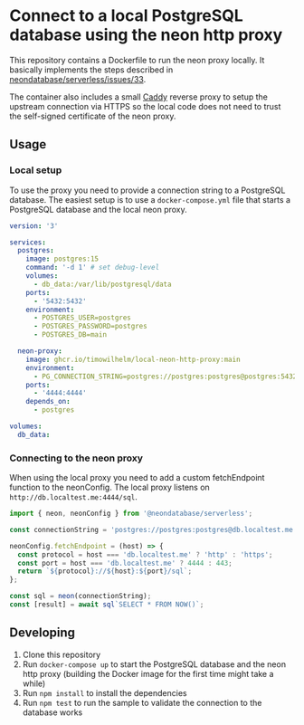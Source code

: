 # Connect to a local PostgreSQL database using the neon http proxy

This repository contains a Dockerfile to run the neon proxy locally. It basically implements the steps described in [neondatabase/serverless/issues/33](https://github.com/neondatabase/serverless/issues/33#issuecomment-1634853042).

The container also includes a small [Caddy](https://caddyserver.com/) reverse proxy to setup the upstream connection via HTTPS so the local code does not need to trust the self-signed certificate of the neon proxy.

## Usage

### Local setup
To use the proxy you need to provide a connection string to a PostgreSQL database. The easiest setup is to use a `docker-compose.yml` file that starts a PostgreSQL database and the local neon proxy.

```yaml
version: '3'

services:
  postgres:
    image: postgres:15
    command: '-d 1' # set debug-level
    volumes:
      - db_data:/var/lib/postgresql/data
    ports:
      - '5432:5432'
    environment:
      - POSTGRES_USER=postgres
      - POSTGRES_PASSWORD=postgres
      - POSTGRES_DB=main

  neon-proxy:
    image: ghcr.io/timowilhelm/local-neon-http-proxy:main
    environment:
      - PG_CONNECTION_STRING=postgres://postgres:postgres@postgres:5432/main
    ports:
      - '4444:4444'
    depends_on:
      - postgres

volumes:
  db_data:

```

### Connecting to the neon proxy
When using the local proxy you need to add a custom fetchEndpoint function to the neonConfig. The local proxy listens on `http://db.localtest.me:4444/sql`.

```js
import { neon, neonConfig } from '@neondatabase/serverless';

const connectionString = 'postgres://postgres:postgres@db.localtest.me:5432/main';

neonConfig.fetchEndpoint = (host) => {
  const protocol = host === 'db.localtest.me' ? 'http' : 'https';
  const port = host === 'db.localtest.me' ? 4444 : 443;
  return `${protocol}://${host}:${port}/sql`;
};

const sql = neon(connectionString);
const [result] = await sql`SELECT * FROM NOW()`;
```

## Developing
1. Clone this repository
2. Run `docker-compose up` to start the PostgreSQL database and the neon http proxy (building the Docker image for the first time might take a while)
3. Run `npm install` to install the dependencies
4. Run `npm test` to run the sample to validate the connection to the database works